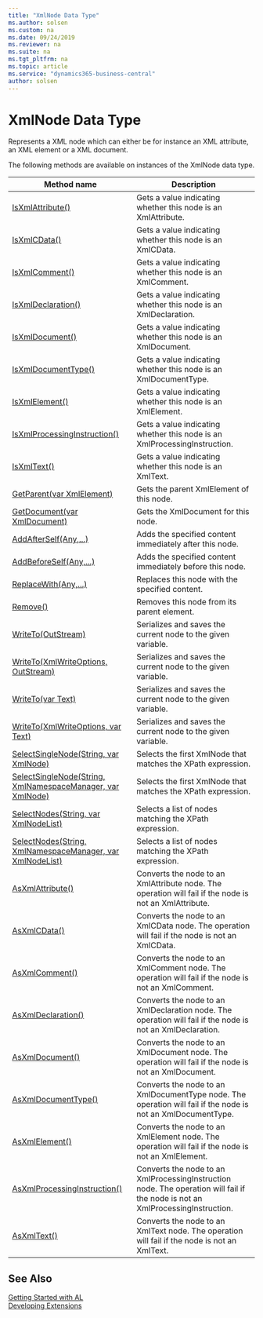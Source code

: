 ```yaml
---
title: "XmlNode Data Type"
ms.author: solsen
ms.custom: na
ms.date: 09/24/2019
ms.reviewer: na
ms.suite: na
ms.tgt_pltfrm: na
ms.topic: article
ms.service: "dynamics365-business-central"
author: solsen
---
```

[//]: # (START>DO_NOT_EDIT)
[//]: # (IMPORTANT:Do not edit any of the content between here and the END>DO_NOT_EDIT.)
[//]: # (Any modifications should be made in the .xml files in the ModernDev repo.)
# XmlNode Data Type
Represents a XML node which can either be for instance an XML attribute, an XML element or a XML document.



The following methods are available on instances of the XmlNode data type.

|Method name|Description|
|-----------|-----------|
|[IsXmlAttribute()](xmlnode-isxmlattribute-method.md)|Gets a value indicating whether this node is an XmlAttribute.|
|[IsXmlCData()](xmlnode-isxmlcdata-method.md)|Gets a value indicating whether this node is an XmlCData.|
|[IsXmlComment()](xmlnode-isxmlcomment-method.md)|Gets a value indicating whether this node is an XmlComment.|
|[IsXmlDeclaration()](xmlnode-isxmldeclaration-method.md)|Gets a value indicating whether this node is an XmlDeclaration.|
|[IsXmlDocument()](xmlnode-isxmldocument-method.md)|Gets a value indicating whether this node is an XmlDocument.|
|[IsXmlDocumentType()](xmlnode-isxmldocumenttype-method.md)|Gets a value indicating whether this node is an XmlDocumentType.|
|[IsXmlElement()](xmlnode-isxmlelement-method.md)|Gets a value indicating whether this node is an XmlElement.|
|[IsXmlProcessingInstruction()](xmlnode-isxmlprocessinginstruction-method.md)|Gets a value indicating whether this node is an XmlProcessingInstruction.|
|[IsXmlText()](xmlnode-isxmltext-method.md)|Gets a value indicating whether this node is an XmlText.|
|[GetParent(var XmlElement)](xmlnode-getparent-method.md)|Gets the parent XmlElement of this node.|
|[GetDocument(var XmlDocument)](xmlnode-getdocument-method.md)|Gets the XmlDocument for this node.|
|[AddAfterSelf(Any,...)](xmlnode-addafterself-method.md)|Adds the specified content immediately after this node.|
|[AddBeforeSelf(Any,...)](xmlnode-addbeforeself-method.md)|Adds the specified content immediately before this node.|
|[ReplaceWith(Any,...)](xmlnode-replacewith-method.md)|Replaces this node with the specified content.|
|[Remove()](xmlnode-remove-method.md)|Removes this node from its parent element.|
|[WriteTo(OutStream)](xmlnode-writeto-outstream-method.md)|Serializes and saves the current node to the given variable.|
|[WriteTo(XmlWriteOptions, OutStream)](xmlnode-writeto-xmlwriteoptions-outstream-method.md)|Serializes and saves the current node to the given variable.|
|[WriteTo(var Text)](xmlnode-writeto-text-method.md)|Serializes and saves the current node to the given variable.|
|[WriteTo(XmlWriteOptions, var Text)](xmlnode-writeto-xmlwriteoptions-text-method.md)|Serializes and saves the current node to the given variable.|
|[SelectSingleNode(String, var XmlNode)](xmlnode-selectsinglenode-string-xmlnode-method.md)|Selects the first XmlNode that matches the XPath expression.|
|[SelectSingleNode(String, XmlNamespaceManager, var XmlNode)](xmlnode-selectsinglenode-string-xmlnamespacemanager-xmlnode-method.md)|Selects the first XmlNode that matches the XPath expression.|
|[SelectNodes(String, var XmlNodeList)](xmlnode-selectnodes-string-xmlnodelist-method.md)|Selects a list of nodes matching the XPath expression.|
|[SelectNodes(String, XmlNamespaceManager, var XmlNodeList)](xmlnode-selectnodes-string-xmlnamespacemanager-xmlnodelist-method.md)|Selects a list of nodes matching the XPath expression.|
|[AsXmlAttribute()](xmlnode-asxmlattribute-method.md)|Converts the node to an XmlAttribute node. The operation will fail if the node is not an XmlAttribute.|
|[AsXmlCData()](xmlnode-asxmlcdata-method.md)|Converts the node to an XmlCData node. The operation will fail if the node is not an XmlCData.|
|[AsXmlComment()](xmlnode-asxmlcomment-method.md)|Converts the node to an XmlComment node. The operation will fail if the node is not an XmlComment.|
|[AsXmlDeclaration()](xmlnode-asxmldeclaration-method.md)|Converts the node to an XmlDeclaration node. The operation will fail if the node is not an XmlDeclaration.|
|[AsXmlDocument()](xmlnode-asxmldocument-method.md)|Converts the node to an XmlDocument node. The operation will fail if the node is not an XmlDocument.|
|[AsXmlDocumentType()](xmlnode-asxmldocumenttype-method.md)|Converts the node to an XmlDocumentType node. The operation will fail if the node is not an XmlDocumentType.|
|[AsXmlElement()](xmlnode-asxmlelement-method.md)|Converts the node to an XmlElement node. The operation will fail if the node is not an XmlElement.|
|[AsXmlProcessingInstruction()](xmlnode-asxmlprocessinginstruction-method.md)|Converts the node to an XmlProcessingInstruction node. The operation will fail if the node is not an XmlProcessingInstruction.|
|[AsXmlText()](xmlnode-asxmltext-method.md)|Converts the node to an XmlText node. The operation will fail if the node is not an XmlText.|

[//]: # (IMPORTANT: END>DO_NOT_EDIT)
## See Also
[Getting Started with AL](../../devenv-get-started.md)  
[Developing Extensions](../../devenv-dev-overview.md)  